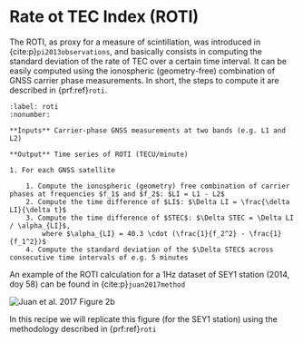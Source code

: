 # Rate ot TEC Index (ROTI)

The ROTI, as proxy for a measure of scintillation, was introduced in {cite:p}`pi2013observations`, and basically consists in computing the standard deviation of the rate of TEC over a certain time interval. It can be easily computed using the ionospheric (geometry-free) combination of GNSS carrier phase measurements. In short, the steps to compute it are described in {prf:ref}`roti`.

```{prf:algorithm} Satellite ROTI calculation
:label: roti
:nonumber:

**Inputs** Carrier-phase GNSS measurements at two bands (e.g. L1 and L2)

**Output** Time series of ROTI (TECU/minute)

1. For each GNSS satellite

    1. Compute the ionospheric (geometry) free combination of carrier phases at frequencies $f_1$ and $f_2$: $LI = L1 - L2$
    2. Compute the time difference of $LI$: $\Delta LI = \frac{\delta LI}{\delta t}$
    3. Compute the time difference of $STEC$: $\Delta STEC = \Delta LI / \alpha_{LI}$,
        where $\alpha_{LI} = 40.3 \cdot (\frac{1}{f_2^2} - \frac{1}{f_1^2})$
    4. Compute the standard deviation of the $\Delta STEC$ across consecutive time intervals of e.g. 5 minutes
```

An example of the ROTI calculation for a 1Hz dataset of SEY1 station (2014, doy 58) can be found in {cite:p}`juan2017method`

![Juan et al. 2017 Figure 2b](../assets/juanetal2017_fig2b_roti_sey1.png)

In this recipe we will replicate this figure (for the SEY1 station) using the methodology described in {prf:ref}`roti`
